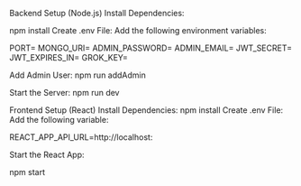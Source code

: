 Backend Setup (Node.js)
Install Dependencies:

npm install
Create .env File:
Add the following environment variables:

PORT=
MONGO_URI=
ADMIN_PASSWORD=
ADMIN_EMAIL=
JWT_SECRET=
JWT_EXPIRES_IN=
GROK_KEY=

Add Admin User:
npm run addAdmin

Start the Server:
npm run dev


Frontend Setup (React)
Install Dependencies:
npm install
Create .env File:
Add the following variable:

REACT_APP_API_URL=http://localhost:<backend-port>

Start the React App:

npm start